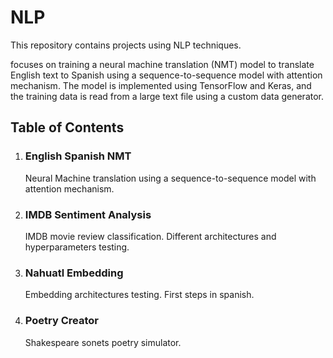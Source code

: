 
# NLP

This repository contains projects using NLP techniques. 

 focuses on training a neural machine translation (NMT) model to translate English text to Spanish using a sequence-to-sequence model with attention mechanism. The model is implemented using TensorFlow and Keras, and the training data is read from a large text file using a custom data generator.

## Table of Contents
1. ### English Spanish NMT

    Neural Machine translation using a sequence-to-sequence model with attention mechanism.
2. ### IMDB Sentiment Analysis

    IMDB movie review classification. Different architectures and hyperparameters testing. 

3. ### Nahuatl Embedding

    Embedding architectures testing. First steps in spanish.  

4. ### Poetry Creator

    Shakespeare sonets poetry simulator.
